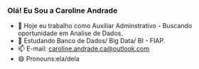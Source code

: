### Olá! Eu Sou a Caroline Andrade


- 🔭 Hoje eu trabalho como Auxiliar Adminstrativo - Buscando oportunidade em Analise de Dados. 
- 🌱 Estudando Banco de Dados/ Big Data/ BI - FIAP.
- 📫 E-mail: caroline.andrade.ca@outlook.com
-   😄 Pronouns:ela/dela

